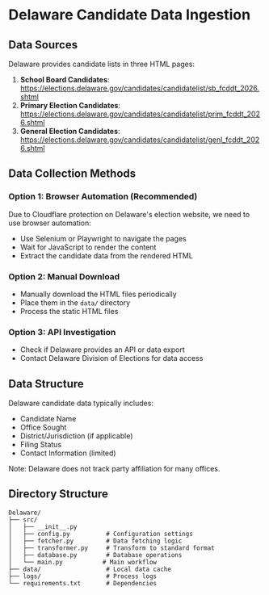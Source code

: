 # Delaware Candidate Data Ingestion

## Data Sources

Delaware provides candidate lists in three HTML pages:
1. **School Board Candidates**: https://elections.delaware.gov/candidates/candidatelist/sb_fcddt_2026.shtml
2. **Primary Election Candidates**: https://elections.delaware.gov/candidates/candidatelist/prim_fcddt_2026.shtml
3. **General Election Candidates**: https://elections.delaware.gov/candidates/candidatelist/genl_fcddt_2026.shtml

## Data Collection Methods

### Option 1: Browser Automation (Recommended)
Due to Cloudflare protection on Delaware's election website, we need to use browser automation:
- Use Selenium or Playwright to navigate the pages
- Wait for JavaScript to render the content
- Extract the candidate data from the rendered HTML

### Option 2: Manual Download
- Manually download the HTML files periodically
- Place them in the `data/` directory
- Process the static HTML files

### Option 3: API Investigation
- Check if Delaware provides an API or data export
- Contact Delaware Division of Elections for data access

## Data Structure

Delaware candidate data typically includes:
- Candidate Name
- Office Sought
- District/Jurisdiction (if applicable)
- Filing Status
- Contact Information (limited)

Note: Delaware does not track party affiliation for many offices.

## Directory Structure

```
Delaware/
├── src/
│   ├── __init__.py
│   ├── config.py          # Configuration settings
│   ├── fetcher.py         # Data fetching logic
│   ├── transformer.py     # Transform to standard format
│   ├── database.py        # Database operations
│   └── main.py           # Main workflow
├── data/                  # Local data cache
├── logs/                  # Process logs
└── requirements.txt       # Dependencies
```